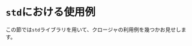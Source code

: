 <!--
# Examples in `std`
-->
# `std`における使用例

<!--
This section contains a few examples of using closures from the `std` library.
-->
この節では`std`ライブラリを用いて、クロージャの利用例を幾つかお見せします。
